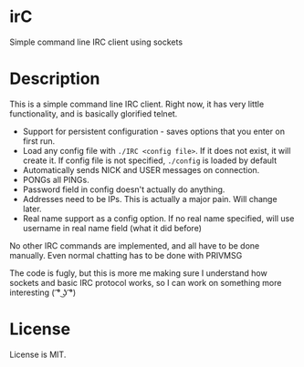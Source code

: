 # irC
Simple command line IRC client using sockets

# Description
This is a simple command line IRC client. Right now, it has very little functionality, and is basically glorified telnet.

* Support for persistent configuration - saves options that you enter on first run.
* Load any config file with `./IRC <config file>`. If it does not exist, it will create it. If config file is not specified, 
`./config` is loaded by default
* Automatically sends NICK and USER messages on connection.
* PONGs all PINGs.
* Password field in config doesn't actually do anything.
* Addresses need to be IPs. This is actually a major pain. Will change later.
* Real name support as a config option. If no real name specified, will use username in real name field (what it did before)

No other IRC commands are implemented, and all have to be done manually. Even normal chatting has to be done with PRIVMSG

The code is fugly, but this is more me making sure I understand how sockets and basic IRC protocol works, so I can work on something more interesting ( ͡° ͜ʖ ͡°)

# License

License is MIT.
